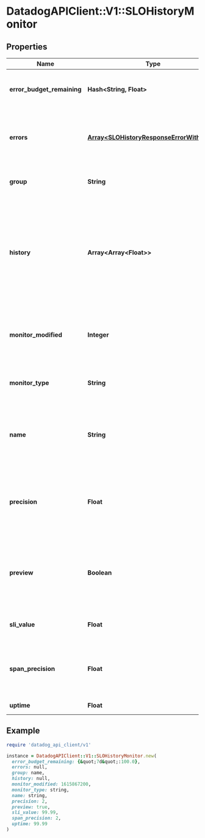 # DatadogAPIClient::V1::SLOHistoryMonitor

## Properties

| Name | Type | Description | Notes |
| ---- | ---- | ----------- | ----- |
| **error_budget_remaining** | **Hash&lt;String, Float&gt;** | A mapping of threshold &#x60;timeframe&#x60; to the remaining error budget. | [optional] |
| **errors** | [**Array&lt;SLOHistoryResponseErrorWithType&gt;**](SLOHistoryResponseErrorWithType.md) | An array of error objects returned while querying the history data for the service level objective. | [optional] |
| **group** | **String** | For groups in a grouped SLO, this is the group name. | [optional] |
| **history** | **Array&lt;Array&lt;Float&gt;&gt;** | For &#x60;monitor&#x60; based SLOs, this includes the aggregated history as arrays that include time series and uptime data where &#x60;0&#x3D;monitor&#x60; is in &#x60;OK&#x60; state and &#x60;1&#x3D;monitor&#x60; is in &#x60;alert&#x60; state. | [optional] |
| **monitor_modified** | **Integer** | For &#x60;monitor&#x60; based SLOs, this is the last modified timestamp in epoch seconds of the monitor. | [optional] |
| **monitor_type** | **String** | For &#x60;monitor&#x60; based SLOs, this describes the type of monitor. | [optional] |
| **name** | **String** | For groups in a grouped SLO, this is the group name. For monitors in a multi-monitor SLO, this is the monitor name. | [optional] |
| **precision** | **Float** | The amount of decimal places the SLI value is accurate to for the given from &#x60;&amp;&amp;&#x60; to timestamp. Use &#x60;span_precision&#x60; instead. | [optional] |
| **preview** | **Boolean** | For &#x60;monitor&#x60; based SLOs, when &#x60;true&#x60; this indicates that a replay is in progress to give an accurate uptime calculation. | [optional] |
| **sli_value** | **Float** | The current SLI value of the SLO over the history window. | [optional] |
| **span_precision** | **Float** | The amount of decimal places the SLI value is accurate to for the given from &#x60;&amp;&amp;&#x60; to timestamp. | [optional] |
| **uptime** | **Float** | Use &#x60;sli_value&#x60; instead. | [optional] |

## Example

```ruby
require 'datadog_api_client/v1'

instance = DatadogAPIClient::V1::SLOHistoryMonitor.new(
  error_budget_remaining: {&quot;7d&quot;:100.0},
  errors: null,
  group: name,
  history: null,
  monitor_modified: 1615867200,
  monitor_type: string,
  name: string,
  precision: 2,
  preview: true,
  sli_value: 99.99,
  span_precision: 2,
  uptime: 99.99
)
```

